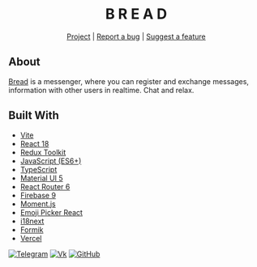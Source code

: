 <h1 align="center">B R E A D</h1>

<p align='center'>
  <a href='https://breadchat.vercel.app'>Project</a>
  |
  <a href='https://github.com/namik-gamedev/breadchat/issues'>Report a bug</a>
  |
  <a href='https://github.com/namik-gamedev/breadchat/issues'>Suggest a feature</a>
</p>

## About

[Bread](https://breadchat.vercel.app) is a messenger, where you can register and exchange messages, information with other users in realtime. Chat and relax.

## Built With

- [Vite](https://vitejs.dev)
- [React 18](https://reactjs.org/)
- [Redux Toolkit](https://redux-toolkit.js.org/)
- [JavaScript (ES6+)](https://www.javascript.com/)
- [TypeScript](https://www.typescriptlang.org/)
- [Material UI 5](https://mui.com/)
- [React Router 6](https://reactrouter.com/)
- [Firebase 9](https://firebase.google.com/)
- [Moment.js](https://momentjs.com/)
- [Emoji Picker React](https://www.npmjs.com/package/emoji-picker-react)
- [i18next](https://www.i18next.com/)
- [Formik](https://formik.org)
- [Vercel](https://vercel.com)

[![Telegram][telegram-shield]][telegram-url]
[![Vk][vk-shield]][vk-url]
[![GitHub][github-shield]][github-url]

[telegram-shield]: https://img.shields.io/badge/-Telegram-black.svg?style=for-the-badge&logo=telegram&colorB=555
[telegram-url]: https://t.me/qqrysksj
[vk-shield]: https://img.shields.io/badge/-Vk-black.svg?style=for-the-badge&logo=Vk&colorB=555
[vk-url]: https://www.vk.com/gnamik
[github-shield]: https://img.shields.io/badge/-GitHub-black.svg?style=for-the-badge&logo=github&colorB=555
[github-url]: https://github.com/namik-gamedev

